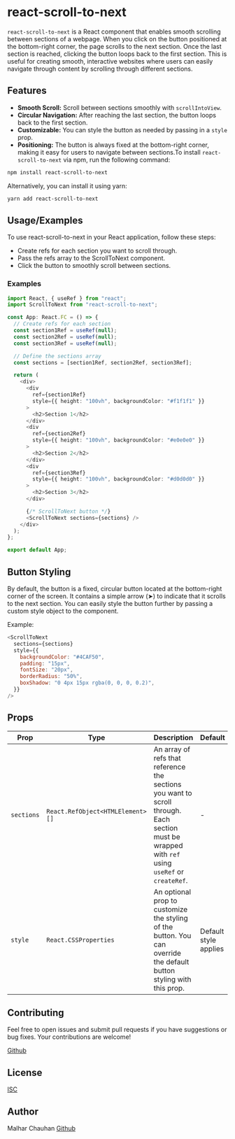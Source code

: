 # react-scroll-to-next

`react-scroll-to-next` is a React component that enables smooth scrolling between sections of a webpage. When you click on the button positioned at the bottom-right corner, the page scrolls to the next section. Once the last section is reached, clicking the button loops back to the first section. This is useful for creating smooth, interactive websites where users can easily navigate through content by scrolling through different sections.

## Features

- **Smooth Scroll:** Scroll between sections smoothly with `scrollIntoView`.
- **Circular Navigation:** After reaching the last section, the button loops back to the first section.
- **Customizable:** You can style the button as needed by passing in a `style` prop.
- **Positioning:** The button is always fixed at the bottom-right corner, making it easy for users to navigate between sections.To install `react-scroll-to-next` via npm, run the following command:

```bash
npm install react-scroll-to-next
```

Alternatively, you can install it using yarn:

```bash
yarn add react-scroll-to-next
```

## Usage/Examples

To use react-scroll-to-next in your React application, follow these steps:

- Create refs for each section you want to scroll through.
- Pass the refs array to the ScrollToNext component.
- Click the button to smoothly scroll between sections.

### Examples

```typescript
import React, { useRef } from "react";
import ScrollToNext from "react-scroll-to-next";

const App: React.FC = () => {
  // Create refs for each section
  const section1Ref = useRef(null);
  const section2Ref = useRef(null);
  const section3Ref = useRef(null);

  // Define the sections array
  const sections = [section1Ref, section2Ref, section3Ref];

  return (
    <div>
      <div
        ref={section1Ref}
        style={{ height: "100vh", backgroundColor: "#f1f1f1" }}
      >
        <h2>Section 1</h2>
      </div>
      <div
        ref={section2Ref}
        style={{ height: "100vh", backgroundColor: "#e0e0e0" }}
      >
        <h2>Section 2</h2>
      </div>
      <div
        ref={section3Ref}
        style={{ height: "100vh", backgroundColor: "#d0d0d0" }}
      >
        <h2>Section 3</h2>
      </div>

      {/* ScrollToNext button */}
      <ScrollToNext sections={sections} />
    </div>
  );
};

export default App;
```

## Button Styling

By default, the button is a fixed, circular button located at the bottom-right corner of the screen. It contains a simple arrow (➤) to indicate that it scrolls to the next section. You can easily style the button further by passing a custom style object to the component.

Example:

```javascript
<ScrollToNext
  sections={sections}
  style={{
    backgroundColor: "#4CAF50",
    padding: "15px",
    fontSize: "20px",
    borderRadius: "50%",
    boxShadow: "0 4px 15px rgba(0, 0, 0, 0.2)",
  }}
/>
```

## Props

| Prop       | Type                             | Description                                                                                                                                     | Default               |
| ---------- | -------------------------------- | ----------------------------------------------------------------------------------------------------------------------------------------------- | --------------------- |
| `sections` | `React.RefObject<HTMLElement>[]` | An array of refs that reference the sections you want to scroll through. Each section must be wrapped with `ref` using `useRef` or `createRef`. | -                     |
| `style`    | `React.CSSProperties`            | An optional prop to customize the styling of the button. You can override the default button styling with this prop.                            | Default style applies |

## Contributing

Feel free to open issues and submit pull requests if you have suggestions or bug fixes. Your contributions are welcome!

[Github](https://github.com/malharchauhan7/scroll-to-next)

## License

[ISC]()

## Author

Malhar Chauhan [Github](https://github.com/malharchauhan7/scroll-to-next)
